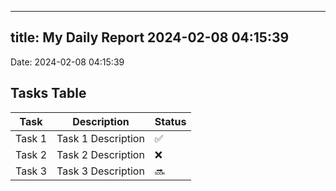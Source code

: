 
---
title: My Daily Report 2024-02-08 04:15:39
---

Date: 2024-02-08 04:15:39

## Tasks Table

| Task | Description | Status |
|------|-------------|--------|
| Task 1 | Task 1 Description | ✅ |
| Task 2 | Task 2 Description | ❌ |
| Task 3 | Task 3 Description | 🔜 |
